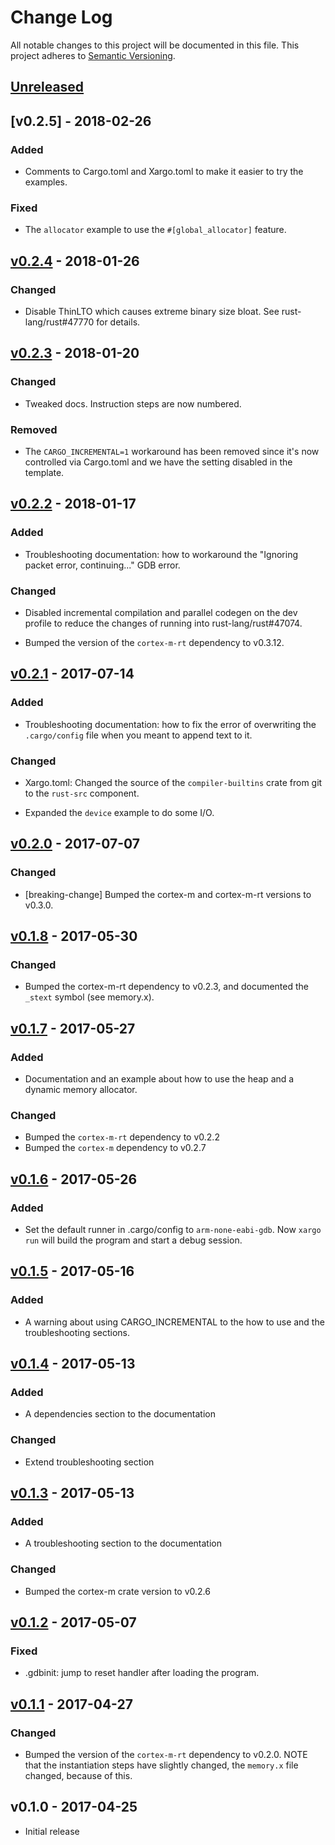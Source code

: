 # Change Log

All notable changes to this project will be documented in this file.
This project adheres to [Semantic Versioning](http://semver.org/).

## [Unreleased]

## [v0.2.5] - 2018-02-26

### Added

- Comments to Cargo.toml and Xargo.toml to make it easier to try the examples.

### Fixed

- The `allocator` example to use the `#[global_allocator]` feature.

## [v0.2.4] - 2018-01-26

### Changed

- Disable ThinLTO which causes extreme binary size bloat. See rust-lang/rust#47770 for details.

## [v0.2.3] - 2018-01-20

### Changed

- Tweaked docs. Instruction steps are now numbered.

### Removed

- The `CARGO_INCREMENTAL=1` workaround has been removed since it's now controlled via Cargo.toml and
  we have the setting disabled in the template.

## [v0.2.2] - 2018-01-17

### Added

- Troubleshooting documentation: how to workaround the "Ignoring packet error, continuing..." GDB
  error.

### Changed

- Disabled incremental compilation and parallel codegen on the dev profile to reduce the changes of
  running into rust-lang/rust#47074.

- Bumped the version of the `cortex-m-rt` dependency to v0.3.12.

## [v0.2.1] - 2017-07-14

### Added

- Troubleshooting documentation: how to fix the error of overwriting the
  `.cargo/config` file when you meant to append text to it.

### Changed

- Xargo.toml: Changed the source of the `compiler-builtins` crate from git to
  the `rust-src` component.

- Expanded the `device` example to do some I/O.

## [v0.2.0] - 2017-07-07

### Changed

- [breaking-change] Bumped the cortex-m and cortex-m-rt versions to v0.3.0.

## [v0.1.8] - 2017-05-30

### Changed

- Bumped the cortex-m-rt dependency to v0.2.3, and documented the `_stext`
  symbol (see memory.x).

## [v0.1.7] - 2017-05-27

### Added

- Documentation and an example about how to use the heap and a dynamic memory
  allocator.

### Changed

- Bumped the `cortex-m-rt` dependency to v0.2.2
- Bumped the `cortex-m` dependency to v0.2.7

## [v0.1.6] - 2017-05-26

### Added

- Set the default runner in .cargo/config to `arm-none-eabi-gdb`. Now `xargo
  run` will build the program and start a debug session.

## [v0.1.5] - 2017-05-16

### Added

- A warning about using CARGO_INCREMENTAL to the how to use and the
  troubleshooting sections.

## [v0.1.4] - 2017-05-13

### Added

- A dependencies section to the documentation

### Changed

- Extend troubleshooting section

## [v0.1.3] - 2017-05-13

### Added

- A troubleshooting section to the documentation

### Changed

- Bumped the cortex-m crate version to v0.2.6

## [v0.1.2] - 2017-05-07

### Fixed

- .gdbinit: jump to reset handler after loading the program.

## [v0.1.1] - 2017-04-27

### Changed

- Bumped the version of the `cortex-m-rt` dependency to v0.2.0. NOTE that the
  instantiation steps have slightly changed, the `memory.x` file changed,
  because of this.

## v0.1.0 - 2017-04-25

- Initial release

[Unreleased]: https://github.com/japaric/cortex-m-quickstart/compare/v0.2.4...HEAD
[v0.2.4]: https://github.com/japaric/cortex-m-quickstart/compare/v0.2.3...v0.2.4
[v0.2.3]: https://github.com/japaric/cortex-m-quickstart/compare/v0.2.2...v0.2.3
[v0.2.2]: https://github.com/japaric/cortex-m-quickstart/compare/v0.2.1...v0.2.2
[v0.2.1]: https://github.com/japaric/cortex-m-quickstart/compare/v0.2.0...v0.2.1
[v0.2.0]: https://github.com/japaric/cortex-m-quickstart/compare/v0.1.8...v0.2.0
[v0.1.8]: https://github.com/japaric/cortex-m-quickstart/compare/v0.1.7...v0.1.8
[v0.1.7]: https://github.com/japaric/cortex-m-quickstart/compare/v0.1.6...v0.1.7
[v0.1.6]: https://github.com/japaric/cortex-m-quickstart/compare/v0.1.5...v0.1.6
[v0.1.5]: https://github.com/japaric/cortex-m-quickstart/compare/v0.1.4...v0.1.5
[v0.1.4]: https://github.com/japaric/cortex-m-quickstart/compare/v0.1.3...v0.1.4
[v0.1.3]: https://github.com/japaric/cortex-m-quickstart/compare/v0.1.2...v0.1.3
[v0.1.2]: https://github.com/japaric/cortex-m-quickstart/compare/v0.1.1...v0.1.2
[v0.1.1]: https://github.com/japaric/cortex-m-quickstart/compare/v0.1.0...v0.1.1
